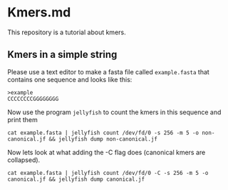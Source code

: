 # Kmers.md

This repository is a tutorial about kmers.

## Kmers in a simple string

Please use a text editor to make a fasta file called `example.fasta` that contains one sequence and looks like this:
```
>example
CCCCCCCCGGGGGGGG
```

Now use the program `jellyfish` to count the kmers in this sequence and print them

```
cat example.fasta | jellyfish count /dev/fd/0 -s 256 -m 5 -o non-canonical.jf && jellyfish dump non-canonical.jf 
```

Now lets look at what adding the -C flag does (canonical kmers are collapsed).
```
cat example.fasta | jellyfish count /dev/fd/0 -C -s 256 -m 5 -o canonical.jf && jellyfish dump canonical.jf 
```

